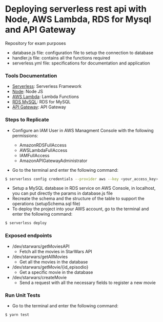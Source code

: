 # Deploying serverless rest api with Node, AWS Lambda, RDS for Mysql and API Gateway

Repository for exam purposes

- database.js file: configuration file to setup the connection to database
- handler.js file: contains all the functions required
- serverless.yml file: specifications for documentation and application

 ### Tools Documentation
 - [Serverless]: Serverless Framework
 - [Node]: Node JS
 - [AWS Lambda]: Lambda Functions
 - [RDS MySQL]: RDS for MySQL
 - [API Gateway]: API Gateway
 
[Serverless]: <https://www.serverless.com/framework/docs/>
[Node]: <https://nodejs.org/es/docs/>
[AWS Lambda]: <https://aws.amazon.com/es/lambda/>
[RDS MySQL]: <https://aws.amazon.com/es/rds/mysql/>
[API Gateway]: <https://aws.amazon.com/es/api-gateway/>
 
### Steps to Replicate
- Configure an IAM User in AWS Managment Console with the following permissions:
    * AmazonRDSFullAccess
    * AWSLambdaFullAccess
    * IAMFullAccess
    * AmazonAPIGatewayAdministrator
    
- Go to the terminal and enter the following command:
```sh
$ serverless config credentials --provider aws --key <your_access_key> --secret <your_secret_key>
```
- Setup a MySQL database in RDS service on AWS Console, in localhost, you can put directly the params in database.js file 
- Recreate the schema and the structure of the table to support the operations (setupSchema.sql file)
- To deploy the project into your AWS account, go to the terminal and enter the following command:
```sh
$ serverless deploy
```

### Exposed endpoints
- /dev/starwars/getMoviesAPI
    * Fetch all the movies in StarWars API 
- /dev/starwars/getAllMovies
    * Get all the movies in the database
- /dev/starwars/getMovie/{id_episodio}
    * Get a specific movie in the database
- /dev/starwars/createMovie
    * Send a request with all the necessary fields to register a new movie

### Run Unit Tests
- Go to the terminal and enter the following command:
```sh
$ yarn test
```